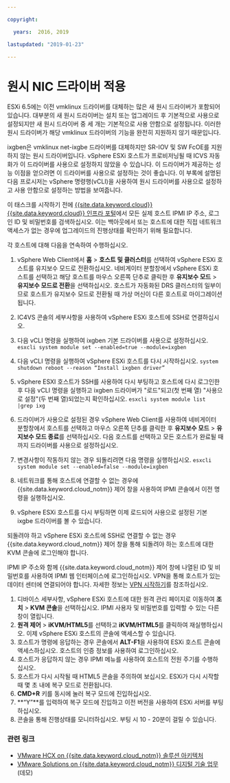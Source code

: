 ```yaml
---

copyright:

  years:  2016, 2019

lastupdated: "2019-01-23"

---
```


# 원시 NIC 드라이버 적용

ESXi 6.5에는 이전 vmklinux 드라이버를 대체하는 많은 새 원시 드라이버가 포함되어 있습니다. 대부분의 새 원시 드라이버는 설치 또는 업그레이드 후 기본적으로 사용으로 설정되지만 새 원시 드라이버 중 세 개는 기본적으로 사용 안함으로 설정됩니다. 이러한 원시 드라이버가 해당 vmklinux 드라이버의 기능을 완전히 지원하지 않기 때문입니다.

ixgben은 vmklinux net-ixgbe 드라이버를 대체하지만 SR-IOV 및 SW FcOE를 지원하지 않는 원시 드라이버입니다. vSphere ESXi 호스트가 프로비저닝될 때 ICVS 자동화가 이 드라이버를 사용으로 설정하지 않았을 수 있습니다. 이 드라이버가 제공하는 성능 이점을 얻으려면 이 드라이버를 사용으로 설정하는 것이 좋습니다. 이 부록에 설명된 다음 프로시저는 vSphere 명령행(vCLI)을 사용하여 원시 드라이버를 사용으로 설정하고 사용 안함으로 설정하는 방법을 보여줍니다.

이 태스크를 시작하기 전에 [{{site.data.keyword.cloud}}{{site.data.keyword.cloud}} 인프라 포털](https://control.softlayer.com/devices)에서 모든 실제 호스트 IPMI IP 주소, 로그인 ID 및 비밀번호를 검색하십시오. 이는 백아웃에서 또는 호스트에 대한 직접 네트워크 액세스가 없는 경우에 업그레이드의 진행상태를 확인하기 위해 필요합니다.

각 호스트에 대해 다음을 연속하여 수행하십시오.
1. vSphere Web Client에서 **홈** > **호스트 및 클러스터**를 선택하여 vSphere ESXi 호스트를 유지보수 모드로 전환하십시오. 네비게이터 분할창에서 vSphere ESXi 호스트를 선택하고 해당 호스트를 마우스 오른쪽 단추로 클릭한 후 **유지보수 모드** > **유지보수 모드로 전환**을 선택하십시오. 호스트가 자동화된 DRS 클러스터의 일부이므로 호스트가 유지보수 모드로 전환될 때 가상 머신이 다른 호스트로 마이그레이션됩니다.
2. IC4VS 콘솔의 세부사항을 사용하여 vSphere ESXi 호스트에 SSH로 연결하십시오.
3. 다음 vCLI 명령을 실행하여 ixgben 기본 드라이버를 사용으로 설정하십시오.
  `esxcli system module set --enabled=true --module=ixgben`
4. 다음 vCLI 명령을 실행하여 vSphere ESXi 호스트를 다시 시작하십시오.
  `system shutdown reboot --reason “Install ixgben driver”`
5. vSphere ESXI 호스트가 SSH를 사용하여 다시 부팅하고 호스트에 다시 로그인한 후 다음 vCLI 명령을 실행하고 ixgben 드라이버가 "로드"되고(첫 번째 열) "사용으로 설정"(두 번째 열)되었는지 확인하십시오.
  `esxcli system module list |grep ixg`
6. 드라이버가 사용으로 설정된 경우 vSphere Web Client를 사용하여 네비게이터 분할창에서 호스트를 선택하고 마우스 오른쪽 단추를 클릭한 후 **유지보수 모드** > **유지보수 모드 종료**를 선택하십시오. 다음 호스트를 선택하고 모든 호스트가 완료될 때까지 드라이버를 사용으로 설정하십시오.
7. 변경사항이 작동하지 않는 경우 되돌리려면 다음 명령을 실행하십시오. `esxcli system module set --enabled=false --module=ixgben`

8. 네트워크를 통해 호스트에 연결할 수 없는 경우에 {{site.data.keyword.cloud_notm}} 제어 창을 사용하여 IPMI 콘솔에서 이전 명령을 실행하십시오.
9. vSphere ESXi 호스트를 다시 부팅하면 이제 로드되어 사용으로 설정된 기본 ixgbe 드라이버를 볼 수 있습니다.

되돌려야 하고 vSphere ESXi 호스트에 SSH로 연결할 수 없는 경우 {{site.data.keyword.cloud_notm}} 제어 창을 통해 되돌려야 하는 호스트에 대한 KVM 콘솔에 로그인해야 합니다.

IPMI IP 주소와 함께 {{site.data.keyword.cloud_notm}} 제어 창에 나열된 ID 및 비밀번호를 사용하여 IPMI 웹 인터페이스에 로그인하십시오. VPN을 통해 호스트가 있는 데이터 센터에 연결되어야 합니다. 자세한 정보는 [VPN 시작하기](/docs/infrastructure/iaas-vpn/getting-started.html)를 참조하십시오.

1. 디바이스 세부사항, vSphere ESXi 호스트에 대한 원격 관리 페이지로 이동하여 **조치** > **KVM 콘솔**을 선택하십시오. IPMI 사용자 및 비밀번호를 입력할 수 있는 다른 창이 열립니다.
2. **원격 제어** > **iKVM/HTML5**를 선택하고 **iKVM/HTML5**를 클릭하여 재실행하십시오. 이제 vSphere ESXi 호스트의 콘솔에 액세스할 수 있습니다.
3. 호스트가 명령에 응답하는 경우 콘솔에서 **ALT-F1**을 사용하여 ESXi 호스트 콘솔에 액세스하십시오. 호스트의 인증 정보를 사용하여 로그인하십시오.
4. 호스트가 응답하지 않는 경우 IPMI 메뉴를 사용하여 호스트의 전원 주기를 수행하십시오.
5. 호스트가 다시 시작될 때 HTML5 콘솔을 주의하여 보십시오. ESXi가 다시 시작할 때 몇 초 내에 복구 모드로 전환됩니다.
6. **CMD+R** 키를 동시에 눌러 복구 모드에 진입하십시오.
7. **“Y”**를 입력하여 복구 모드에 진입하고 이전 버전을 사용하여 ESXi 서버를 부팅하십시오.
8. 콘솔을 통해 진행상태를 모니터하십시오. 부팅 시 10 - 20분이 걸릴 수 있습니다.

### 관련 링크

* [VMware HCX on {{site.data.keyword.cloud_notm}} 솔루션 아키텍처](https://www.ibm.com/cloud/garage/files/HCX_Architecture_Design.pdf)
* [VMware Solutions on {{site.data.keyword.cloud_notm}} 디지털 기술 업무](https://ibm-dte.mybluemix.net/ibm-vmware)(데모)
